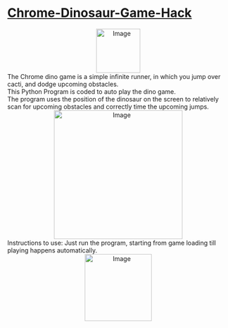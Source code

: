 # [Chrome-Dinosaur-Game-Hack](chrome://dino)
<div align="center" ><img src="https://github.com/sgagankumar/Chrome-Dinosaur-Game-Hack/blob/master/Images/IMG1.JPG" alt="Image" width=auto height=100px/></div>
The Chrome dino game is a simple infinite runner, in which you jump over cacti, and dodge upcoming obstacles.<br>
This Python Program is coded to auto play the dino game.<br>
The program uses the position of the dinosaur on the screen to relatively scan for upcoming obstacles and correctly time the upcoming jumps.
<div align="center" ><img src="https://github.com/sgagankumar/Chrome-Dinosaur-Game-Hack/blob/master/Images/IMG3.JPG" alt="Image" width=auto height=292px/></div>
Instructions to use:
Just run the program, starting from game loading till playing happens automatically.
<div align="center" ><img src="https://github.com/sgagankumar/Chrome-Dinosaur-Game-Hack/blob/master/Images/Dino_non-birthday_version.gif" alt="Image" width=auto height=152px/></div>

